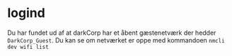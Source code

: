 # logind

Du har fundet ud af at darkCorp har et åbent gæstenetværk der hedder `DarkCorp_Guest`. Du kan se om netværket er oppe med kommandoen `nmcli dev wifi list`
